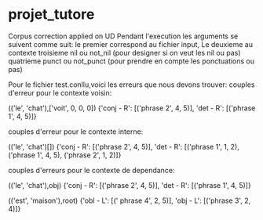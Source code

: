 # projet_tutore
Corpus correction applied on UD
Pendant l'execution les arguments se suivent comme suit:
le premier correspond au fichier input, 
Le deuxieme au contexte
troisieme nil ou not_nil (pour designer si on veut les nil ou pas)
quatrieme punct ou not_punct (pour prendre en compte les ponctuations ou pas)


Pour le fichier test.conllu,voici les erreurs que nous devons trouver:
couples d'erreur pour le contexte voisin:

(('le', 'chat'),['voit', 0, 0, 0]) {'conj - R': [('phrase 2', 4, 5)], 'det - R': [('phrase 1', 4, 5)]}

couples d'erreur pour le contexte interne:

(('le', 'chat')[]) {'conj - R': [('phrase 2', 4, 5)], 'det - R': [('phrase 1', 1, 2), ('phrase 1', 4, 5), ('phrase 2', 1, 2)]}

couples d'erreurs pour le contexte de dependance:

(('le', 'chat'),obj) {'conj - R': [('phrase 2', 4, 5)], 'det - R': [('phrase 1', 4, 5)]}

(('est', 'maison'),root) {'obl - L': [(' phrase 4', 2, 5)], 'obj - L': [('phrase 3', 2, 4)]}
